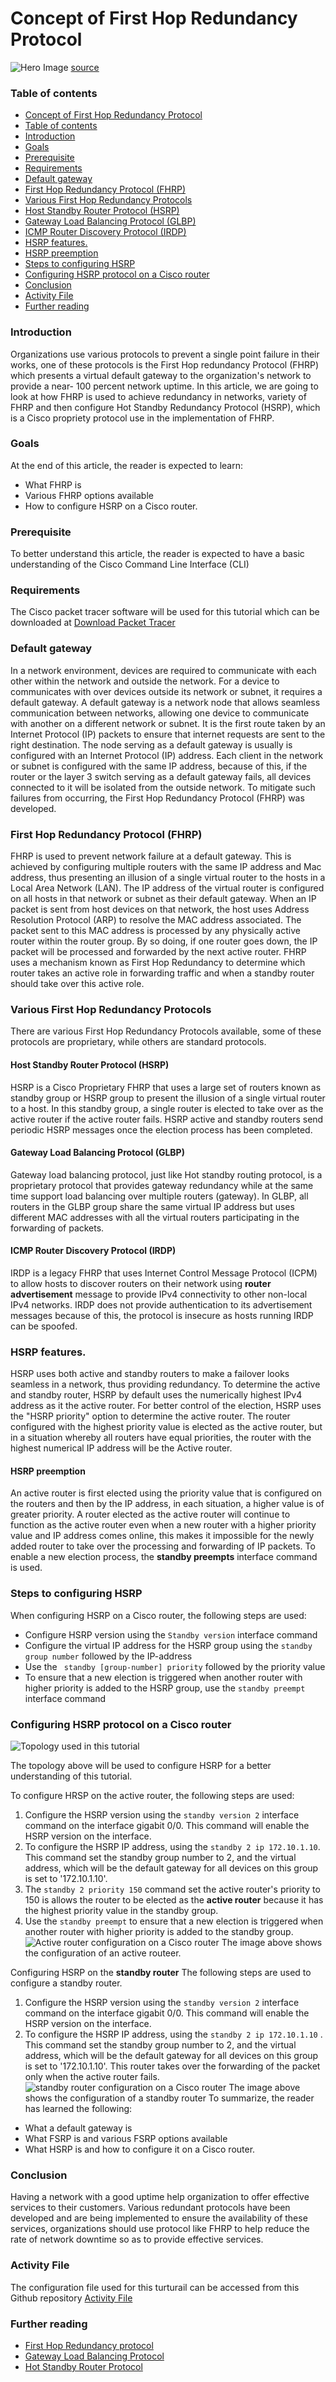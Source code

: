 
# Concept of First Hop Redundancy Protocol 

![Hero Image](/engineering-education/concept-of-first-hop-redundancy-protocol/hero.jpeg)
[source](https://unsplash.com/photos/7wBFsHWQDlk)

### Table of contents
- [Concept of First Hop Redundancy Protocol](#concept-of-first-hop-redundancy-protocol) 
- [Table of contents](#table-of-contents)
- [Introduction](#introduction)
- [Goals](#goals)
- [Prerequisite](#prerequisite)
- [Requirements](#requirements)
- [Default gateway](#default-gateway)
- [First Hop Redundancy Protocol (FHRP)](#first-hop-redundancy-protocol-fhrp)
- [Various First Hop Redundancy Protocols](#various-first-hop-redundancy-protocols)
- [Host Standby Router Protocol (HSRP)](#host-standby-router-protocol-hsrp)
- [Gateway Load Balancing Protocol (GLBP)](#gateway-load-balancing-protocol-glbp)
- [ICMP Router Discovery Protocol (IRDP)](#icmp-router-discovery-protocol-irdp)
- [HSRP features.](#hsrp-features)
- [HSRP preemption](#hsrp-preemption)
- [Steps to configuring HSRP](#steps-to-configuring-hsrp)
- [Configuring HSRP protocol on a Cisco router](#configuring-hsrp-protocol-on-a-cisco-router)
- [Conclusion](#conclusion)
- [Activity File](#activity-file)
- [Further reading](#further-reading)

### Introduction
Organizations use various protocols to prevent a single point  failure in their works, one of these protocols is the First Hop redundancy Protocol (FHRP) which presents a virtual default gateway to the organization's network to provide a near- 100 percent network uptime.
In this article, we are going to look at how FHRP is used to achieve redundancy in networks, variety of FHRP and then configure Hot Standby Redundancy Protocol (HSRP), which is a Cisco propriety protocol use in the implementation of FHRP.

### Goals
At the end of this article, the reader is expected to learn:
- What FHRP is
- Various FHRP options available
- How to configure HSRP on a Cisco router.
  
### Prerequisite
To better understand this article, the reader is expected to have a basic understanding of the Cisco Command Line Interface (CLI)

### Requirements
The Cisco packet tracer software will be used for this tutorial which can be downloaded at [Download Packet Tracer](https://www.netacad.com/portal/resources/packet-tracer)

### Default gateway
In a network environment, devices are required to communicate with each other within the network and outside the network. For a device to communicates with over devices outside its network or subnet, it requires a default gateway.
A default gateway is a network node that allows seamless communication between networks, allowing one device to communicate with another on a different network or subnet. It is the first route taken by an Internet Protocol (IP) packets to ensure that internet requests are sent to the right destination.
The node serving as a default gateway is usually is configured with an Internet Protocol (IP) address. Each client in the network or subnet is configured with the same IP address, because of this, if the router or the layer 3 switch serving as a default gateway fails, all devices connected to it will be isolated from the outside network.
To mitigate such failures from occurring, the First Hop Redundancy Protocol (FHRP) was developed.

### First Hop Redundancy Protocol (FHRP)
FHRP is used to prevent network failure at a default gateway. This is achieved by configuring multiple routers with the same IP address and Mac address, thus presenting an illusion of a single virtual router to the hosts in a Local Area Network (LAN).
The IP address of the virtual router is configured on all hosts in that network or subnet as their default gateway. 
When an IP packet is sent from host devices on that network, the host uses Address Resolution Protocol (ARP) to resolve the MAC address associated. The packet sent to this MAC address is processed by any physically active router within the router group. By so doing, if one router goes down, the IP packet will be processed and forwarded by the next active router.
FHRP uses a mechanism known as First Hop Redundancy to determine which router takes an active role in forwarding traffic and when a standby router should take over this active role.

### Various First Hop Redundancy Protocols
There are various First Hop Redundancy Protocols available, some of these protocols are proprietary, while others are standard protocols.

#### Host Standby Router Protocol (HSRP)
HSRP is a Cisco Proprietary FHRP that uses a large set of routers known as standby group or HSRP group to present the illusion of a single virtual router to a host. In this standby group, a single router is elected to take over as the active router if the active router fails.
HSRP active and standby routers send periodic HSRP messages once the election process has been completed.

#### Gateway Load Balancing Protocol (GLBP)
Gateway load balancing protocol, just like Hot standby routing protocol, is a proprietary protocol that provides gateway redundancy while at the same time support load balancing over multiple routers (gateway).
In GLBP, all routers in the GLBP group share the same virtual IP address but uses different MAC addresses with all the virtual routers participating in the forwarding of packets.

#### ICMP Router Discovery Protocol (IRDP)
IRDP is a legacy FHRP that uses Internet Control Message Protocol (ICPM) to allow hosts to discover routers on their network using **router advertisement** message to provide IPv4 connectivity to other non-local IPv4 networks.
IRDP does not provide authentication to its advertisement messages because of this, the protocol is insecure as hosts running IRDP can be spoofed.

### HSRP features.
HSRP uses both active and standby routers to make a failover looks seamless in a network, thus providing redundancy.
To determine the active and standby router, HSRP by default uses the numerically highest IPv4 address as it the active router. For better control of the election, HSRP uses the "HSRP priority" option to determine the active router. 
The router configured with the highest priority value is elected as the active router, but in a situation whereby all routers have equal priorities, the router with the highest numerical IP address will be the Active router.

#### HSRP preemption
An active router is first elected using the priority value that is configured on the routers and then by the IP address, in each situation, a higher value is of greater priority.
A router elected as the active router will continue to function as the active router even when a new router with a higher priority value and IP address comes online, this makes it impossible for the newly added router to take over the processing and forwarding of IP packets.
To enable a new election process, the **standby preempts** interface command is used.

### Steps to configuring HSRP
When configuring HSRP on a Cisco router, the following steps are used:
- Configure HSRP version using the ```Standby version``` interface command
- Configure the virtual IP address for the HSRP group using the ```standby group number``` followed by the IP-address
- Use the ``` standby [group-number] priority``` followed by the priority value
- To ensure that a new election is triggered when another router with higher priority is added to the HSRP group, use the ```standby preempt``` interface command

### Configuring HSRP protocol on a Cisco router
![Topology used in this tutorial](/engineering-education/concept-of-first-hop-redundancy-protocol/topo.jpeg)

The topology above will be used to configure HSRP for a better understanding of this tutorial.

To configure HRSP on the active router, the following steps are used:
1.	Configure the HSRP version using the ```standby version 2``` interface command on the interface gigabit 0/0. This command will enable the HSRP version on the interface.
2.	To configure the HSRP IP address, using the ```standby 2 ip 172.10.1.10```. This command set the standby group number to 2, and the virtual address, which will be the default gateway for all devices on this group is set to '172.10.1.10'.
3.	The ```standby 2 priority 150``` command set the active router's priority to 150 is allows the router to be elected as the **active router** because it has the highest priority value in the standby group.
4.	Use the ```standby preempt``` to ensure that a new election is triggered when another router with higher priority is added to the standby group.
![Active router configuration on a Cisco router](/engineering-education/concept-of-first-hop-redundancy-protocol/topo.jpeg)
The image above shows the configuration of an active routeer.

Configuring HSRP on the **standby router**
The following steps are used to configure a standby router.
1.	Configure the HSRP version using the ```standby version 2``` interface command on the interface gigabit 0/0. This command will enable the HSRP version on the interface.
2.	To configure the HSRP IP address, using the ```standby 2 ip 172.10.1.10``` . This command set the standby group number to 2, and the virtual address, which will be the default gateway for all devices on this group is set to '172.10.1.10'.
This router takes over the forwarding of the packet only when the active router fails.
![standby router configuration on a Cisco router](/engineering-education/concept-of-first-hop-redundancy-protocol/stanby.jpeg)
The image above shows the configuration of a standby router
To summarize, the reader has learned the following:
- What a default gateway is
- What FSRP is and various FSRP options available
- What HSRP is and how to configure it on a Cisco router.
  
### Conclusion
Having a network with a good uptime help organization to offer effective services to their customers. Various redundant protocols have been developed and are being implemented to ensure the availability of these  services, organizations should use protocol like FHRP to help reduce the rate of network downtime so as to provide effective services.

### Activity File
The configuration file used for this turturail can be accessed from this Github repository [Activity File](https://github.com/raboba2re/config/blob/main/hsrp.pkt)

### Further reading 
- [First Hop Redundancy protocol](https://www.expertnetworkconsultant.com/configuring/understanding-first-hop-redundancy-protocols-fhrp/)
- [Gateway Load Balancing Protocol](https://en.wikipedia.org/wiki/Gateway_Load_Balancing_Protocol)
- [Hot Standby Router Protocol](https://en.wikipedia.org/wiki/Hot_Standby_Router_Protocol)
